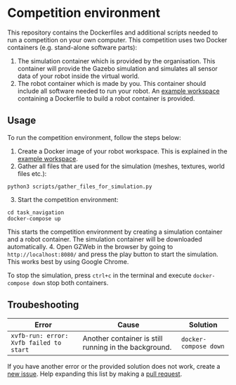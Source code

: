 # Competition environment
This repository contains the Dockerfiles and additional scripts needed to run a competition on your own computer. This competition uses two Docker containers (e.g. stand-alone software parts):

1. The simulation container which is provided by the organisation. This container will provide the Gazebo simulation and simulates all sensor data of your robot inside the virtual world.
2. The robot container which is made by you. This container should include all software needed to run your robot. An [example workspace](https://github.com/FieldRobotEvent/example_ws) containing a Dockerfile to build a robot container is provided.

## Usage
To run the competition environment, follow the steps below:
1. Create a Docker image of your robot workspace. This is explained in the [example workspace](https://github.com/FieldRobotEvent/example_ws).
2. Gather all files that are used for the simulation (meshes, textures, world files etc.):
```commandline
python3 scripts/gather_files_for_simulation.py
```
3. Start the competition environment:
```commandline
cd task_navigation
docker-compose up
```
This starts the competition environment by creating a simulation container and a robot container. The simulation container will be downloaded automatically. 
4. Open GZWeb in the browser by going to `http://localhost:8080/` and press the play button to start the simulation. This works best by using Google Chrome.

To stop the simulation, press `ctrl+c` in the terminal and execute `docker-compose down` stop both containers.

## Troubeshooting

| Error                                   | Cause                                                 | Solution              |
|-----------------------------------------|-------------------------------------------------------| ----------------------|
| `xvfb-run: error: Xvfb failed to start` | Another container is still running in the background. | `docker-compose down` |

If you have another error or the provided solution does not work, create a [new issue](https://github.com/FieldRobotEvent/competition_environment/issues). Help expanding this list by making a [pull request](https://github.com/FieldRobotEvent/competition_environment/pulls).

